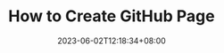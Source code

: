 ---
title: "How to Create GitHub Page"
date: 2023-06-02T12:18:34+08:00
draft: true # Set 'false' to publish
imageSEO: ""
description: ""
categories:
- Articles
tags:
- Tutorials
- GitHub
---
